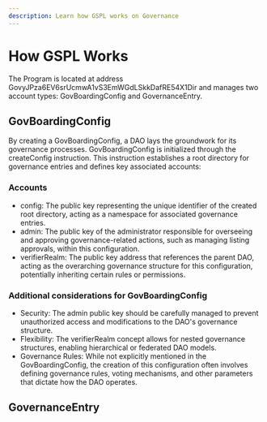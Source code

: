 ```yaml
---
description: Learn how GSPL works on Governance
---
```


# How GSPL Works

The Program is located at address GovyJPza6EV6srUcmwA1vS3EmWGdLSkkDafRE54X1Dir and manages two account types: GovBoardingConfig and GovernanceEntry.

## GovBoardingConfig

By creating a GovBoardingConfig, a DAO lays the groundwork for its governance processes.  GovBoardingConfig is initialized through the createConfig instruction. This instruction establishes a root directory for governance entries and defines key associated accounts:

### Accounts

- config: The public key representing the unique identifier of the created root directory, acting as a namespace for associated governance entries.
- admin: The public key of the administrator responsible for overseeing and approving governance-related actions, such as managing listing approvals, within this configuration.
- verifierRealm: The public key address that references the parent DAO, acting as the overarching governance structure for this configuration, potentially inheriting certain rules or permissions.

### Additional considerations for GovBoardingConfig
  - Security: The admin public key should be carefully managed to prevent unauthorized access and modifications to the DAO's governance structure.
  - Flexibility: The verifierRealm concept allows for nested governance structures, enabling hierarchical or federated DAO models.
  - Governance Rules: While not explicitly mentioned in the GovBoardingConfig, the creation of this configuration often involves defining governance rules, voting mechanisms, and other parameters that dictate how the DAO operates.

## GovernanceEntry
